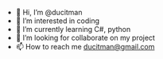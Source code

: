 - 👋 Hi, I’m @ducitman
- 👀 I’m interested in coding
- 🌱 I’m currently learning C#, python
- 💞️ I’m looking for collaborate on my project
- 📫 How to reach me ducitman@gmail.com

<!---
ducitman/ducitman is a ✨ special ✨ repository because its `README.md` (this file) appears on your GitHub profile.
You can click the Preview link to take a look at your changes.
--->
